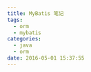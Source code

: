 ```yaml
---
title: MyBatis 笔记
tags:
  - orm
  - mybatis
categories:
  - java
  - orm
date: 2016-05-01 15:37:55
---
```

